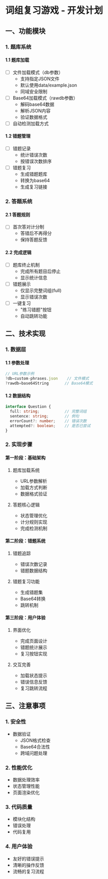 # 词组复习游戏 - 开发计划

## 一、功能模块

### 1. 题库系统
#### 1.1 题库加载
- [ ] 文件加载模式（db参数）
  - 支持指定JSON文件
  - 默认使用data/example.json
  - 同域安全限制
- [ ] Base64加载模式（rawdb参数）
  - 解码base64数据
  - 解析JSON内容
  - 验证数据格式
- [ ] 自动检测加载方式

#### 1.2 错题管理
- [ ] 错题记录
  - 统计错误次数
  - 按错误次数排序
- [ ] 错题复习
  - 生成错题题库
  - 转换为base64
  - 生成复习链接

### 2. 答题系统
#### 2.1 答题规则
- [ ] 首次答对计分制
  - 答错后不再得分
  - 保持答题反馈

#### 2.2 完成逻辑
- [ ] 题库终止机制
  - 完成所有题目后停止
  - 显示统计信息
- [ ] 错题展示
  - 仅显示完整词组(full)
  - 显示错误次数
- [ ] 一键复习
  - "练习错题"按钮
  - 自动跳转功能

## 二、技术实现

### 1. 数据层
#### 1.1 参数处理
```typescript
// URL参数示例
?db=custom-phrases.json    // 文件模式
?rawdb=base64String       // Base64模式
```

#### 1.2 数据结构
```typescript
interface Question {
  full: string;           // 完整词组
  sentence: string;       // 例句
  errorCount?: number;    // 错误次数
  attempted?: boolean;    // 是否已尝试
}
```

### 2. 实现步骤

#### 第一阶段：基础架构
1. 题库加载系统
   - URL参数解析
   - 加载方式判断
   - 数据格式验证

2. 答题核心逻辑
   - 状态管理优化
   - 计分规则实现
   - 完成检测机制

#### 第二阶段：错题系统
1. 错题追踪
   - 错误次数记录
   - 错题数据结构

2. 错题复习功能
   - 生成错题集
   - Base64转换
   - 跳转机制

#### 第三阶段：用户体验
1. 界面优化
   - 完成页面设计
   - 错题统计展示
   - 复习按钮实现

2. 交互完善
   - 加载状态提示
   - 错误信息反馈
   - 复习跳转流程

## 三、注意事项

### 1. 安全性
- 数据验证
  - JSON格式检查
  - Base64合法性
  - 跨域问题处理

### 2. 性能优化
- 数据处理效率
- 状态管理性能
- 页面渲染优化

### 3. 代码质量
- 模块化结构
- 错误处理
- 代码复用

### 4. 用户体验
- 友好的错误提示
- 清晰的操作反馈
- 流畅的复习流程